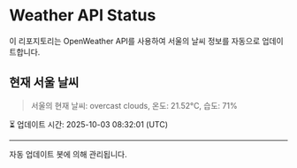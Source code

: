 
# Weather API Status

이 리포지토리는 OpenWeather API를 사용하여 서울의 날씨 정보를 자동으로 업데이트합니다.

## 현재 서울 날씨
> 서울의 현재 날씨: overcast clouds, 온도: 21.52°C, 습도: 71%

⏳ 업데이트 시간: 2025-10-03 08:32:01 (UTC)

---
자동 업데이트 봇에 의해 관리됩니다.
